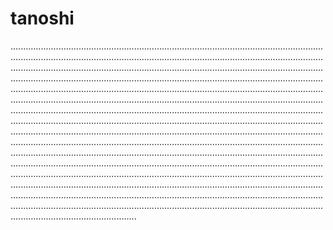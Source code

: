 # tanoshi

..................................................................................................................................................................................................................................................................................................................................................................................................................................................................................................................................................................................................................................................................................................................................................................................................................................................................................................................................................................................................................................................................................................................................................................................................................................................................................................................................................................................................................................................................................................................................................................................................................................................................................................................................................................................................................................................................................................................................................................................................................................................................................................................